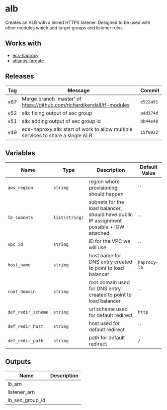alb
======


Creates an ALB with a linked HTTPS listener.  Designed to be used with other modules which add target groups and listener rules.

Works with
------

* [ecs-haproxy](../ecs-haproxy/README.md)
* [atlantis-fargate](../atlantis-fargate/README.md)



Releases
------

|Tag | Message | Commit|
--- | --- | ---
v67 | Merge branch 'master' of https://github.com/richardjkendall/tf-modules | `e522a91`
v52 | alb: fixing output of sec group | `a4d174d`
v51 | alb: adding output of sec group id | `bb44e40`
v49 | ecs-haproxy,alb: start of work to allow multiple services to share a single ALB | `15f0922`

Variables
------

|Name | Type | Description | Default Value|
--- | --- | --- | ---
`aws_region` | `string` | region where provisioning should happen | ``
`lb_subnets` | `list(string)` | subnets for the load balancer, should have public IP assignment possible + IGW attached | ``
`vpc_id` | `string` | ID for the VPC we will use | ``
`host_name` | `string` | host name for DNS entry created to point to load balancer | `haproxy-lb`
`root_domain` | `string` | root domain used for DNS entry created to point to load balancer | ``
`def_redir_scheme` | `string` | url scheme used for default redirect | `http`
`def_redir_host` | `string` | host used for default redirect | ``
`def_redir_path` | `string` | path for default redirect | `/`

Outputs
------

|Name | Description|
--- | ---
lb_arn | 
listener_arn | 
lb_sec_group_id | 

